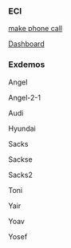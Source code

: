 ### ECI

[make phone call](https://www.humains.com/he/call-1)

[Dashboard](https://inprisai.github.io/conversation-dashboard/)

### Exdemos

Angel

Angel-2-1

Audi

Hyundai

Sacks

Sackse

Sacks2

Toni 

Yair

Yoav

Yosef
